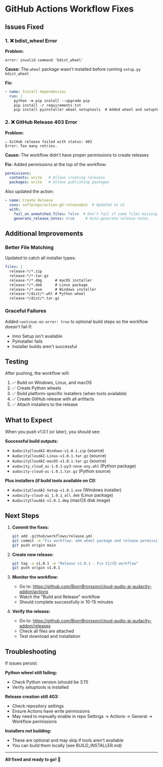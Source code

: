 # GitHub Actions Workflow Fixes

## Issues Fixed

### 1. ❌ bdist_wheel Error

**Problem:**
```
error: invalid command 'bdist_wheel'
```

**Cause:** The `wheel` package wasn't installed before running `setup.py bdist_wheel`

**Fix:**
```yaml
- name: Install dependencies
  run: |
    python -m pip install --upgrade pip
    pip install -r requirements.txt
    pip install pyinstaller wheel setuptools  # Added wheel and setuptools
```

### 2. ❌ GitHub Release 403 Error

**Problem:**
```
⚠️ GitHub release failed with status: 403
Error: Too many retries.
```

**Cause:** The workflow didn't have proper permissions to create releases

**Fix:**
Added permissions at the top of the workflow:
```yaml
permissions:
  contents: write   # Allows creating releases
  packages: write   # Allows publishing packages
```

Also updated the action:
```yaml
- name: Create Release
  uses: softprops/action-gh-release@v2  # Updated to v2
  with:
    fail_on_unmatched_files: false  # Don't fail if some files missing
    generate_release_notes: true     # Auto-generate release notes
```

## Additional Improvements

### Better File Matching
Updated to catch all installer types:
```yaml
files: |
  release-*/*.zip
  release-*/*.tar.gz
  release-*/*.dmg      # macOS installer
  release-*/*.deb      # Linux package
  release-*/*.exe      # Windows installer
  release-*/dist/*.whl # Python wheel
  release-*/dist/*.tar.gz
```

### Graceful Failures
Added `continue-on-error: true` to optional build steps so the workflow doesn't fail if:
- Inno Setup isn't available
- PyInstaller fails
- Installer builds aren't successful

## Testing

After pushing, the workflow will:

1. ✅ Build on Windows, Linux, and macOS
2. ✅ Create Python wheels
3. ✅ Build platform-specific installers (when tools available)
4. ✅ Create GitHub release with all artifacts
5. ✅ Attach installers to the release

## What to Expect

When you push v1.0.1 (or later), you should see:

**Successful build outputs:**
- `AudacityCloudAI-Windows-v1.0.1.zip` (source)
- `AudacityCloudAI-Linux-v1.0.1.tar.gz` (source)
- `AudacityCloudAI-macOS-v1.0.1.tar.gz` (source)
- `audacity_cloud_ai-1.0.1-py3-none-any.whl` (Python package)
- `audacity-cloud-ai-1.0.1.tar.gz` (Python source)

**Plus installers (if build tools available on CI):**
- `AudacityCloudAI-Setup-v1.0.1.exe` (Windows installer)
- `audacity-cloud-ai_1.0.1_all.deb` (Linux package)
- `AudacityCloudAI-v1.0.1.dmg` (macOS disk image)

## Next Steps

1. **Commit the fixes:**
   ```bash
   git add .github/workflows/release.yml
   git commit -m "Fix workflow: add wheel package and release permissions"
   git push origin main
   ```

2. **Create new release:**
   ```bash
   git tag -a v1.0.1 -m "Release v1.0.1 - Fix CI/CD workflow"
   git push origin v1.0.1
   ```

3. **Monitor the workflow:**
   - Go to: https://github.com/BjornBrorsson/cloud-audio-ai-audacity-addon/actions
   - Watch the "Build and Release" workflow
   - Should complete successfully in 10-15 minutes

4. **Verify the release:**
   - Go to: https://github.com/BjornBrorsson/cloud-audio-ai-audacity-addon/releases
   - Check all files are attached
   - Test download and installation

## Troubleshooting

If issues persist:

**Python wheel still failing:**
- Check Python version (should be 3.11)
- Verify setuptools is installed

**Release creation still 403:**
- Check repository settings
- Ensure Actions have write permissions
- May need to manually enable in repo Settings → Actions → General → Workflow permissions

**Installers not building:**
- These are optional and may skip if tools aren't available
- You can build them locally (see BUILD_INSTALLER.md)

---

**All fixed and ready to go!** 🚀
